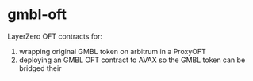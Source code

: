 # gmbl-oft

LayerZero OFT contracts for:

1. wrapping original GMBL token on arbitrum in a ProxyOFT
2. deploying an GMBL OFT contract to AVAX so the GMBL token can be bridged their
